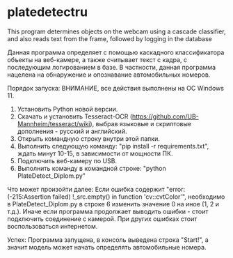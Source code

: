 # platedetectru
This program determines objects on the webcam using a cascade classifier, and also reads text from the frame, followed by logging in the database

Данная программа определяет с помощью каскадного классификатора объекты на веб-камере, а также считывает текст с кадра, с последующим логированием в базе.
В частности, данная программа нацелена на обнаружение и опознавание автомобильных номеров.

Порядок запуска:
ВНИМАНИЕ, все действия выполнены на ОС Windows 11.
1) Установить Python новой версии.
2) Скачать и установить Tesseract-OCR (https://github.com/UB-Mannheim/tesseract/wiki), выбрав языковые и скриптовые дополнения - русский и английский.
3) Открыть командную строку внутри этой папки.
4) Выполнить следующую команду: "pip install -r requirements.txt", ждать минут 10-15, в зависимости от мощности ПК.
5) Подключить веб-камеру по USB.
6) Выполнить команду в командной строке: "python PlateDetect_Diplom.py"

Что может произойти далее:
Если ошибка содержит "error: (-215:Assertion failed) !_src.empty() in function 'cv::cvtColor'", необходимо в PlateDetect_Diplom.py в строке 6 изменить значение 0 на иное (1, 2 и т.д.). 
Иначе если программа продолжает выводить ошибки - стоит подключить соединение с камерой.
При других ошибках стоит воспользоваться интернетом.

Успех: Программа запущена, в консоль выведена строка "Start!", а значит модель может начать определять автомобильные номера.
